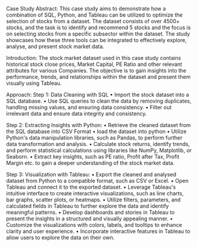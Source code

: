 Case Study
Abstract:
This case study aims to demonstrate how a combination of SQL, Python, and Tableau can be utilized to optimize the selection of stocks from a dataset. The dataset consists of over 4500+ stocks, and the task is to identify and recommend 5 stocks and the focus is on selecting stocks from a specific subsector within the dataset. The study showcases how these three tools can be integrated to effectively explore, analyse, and present stock market data.

Introduction:
The stock market dataset used in this case study contains historical stock close prices, Market Capital, PE Ratio and other relevant attributes for various Companies. The objective is to gain insights into the performance, trends, and relationships within the dataset and present them visually using Tableau.

Approach:
Step 1: Data Cleaning with SQL
•	Import the stock dataset into a SQL database.
•	Use SQL queries to clean the data by removing duplicates, handling missing values, and ensuring data consistency.
•	Filter out irrelevant data and ensure data integrity and consistency.

Step 2: Extracting Insights with Python:
•	Retrieve the cleaned dataset from the SQL database into CSV Format
•	Ioad the dataset into python
•	Utilize Python's data manipulation libraries, such as Pandas, to perform further data transformation and analysis.
•	Calculate stock returns, identify trends, and perform statistical calculations using libraries like NumPy, Matplotlib, or Seaborn.
•	Extract key insights, such as PE ratio, Profit after Tax, Profit Margin etc. to gain a deeper understanding of the stock market data.

Step 3: Visualization with Tableau:
•	Export the cleaned and analysed dataset from Python to a compatible format, such as CSV or Excel.
•	Open Tableau and connect it to the exported dataset.
•	Leverage Tableau's intuitive interface to create interactive visualizations, such as line charts, bar graphs, scatter plots, or heatmaps.
•	Utilize filters, parameters, and calculated fields in Tableau to further explore the data and identify meaningful patterns.
•	Develop dashboards and stories in Tableau to present the insights in a structured and visually appealing manner.
•	Customize the visualizations with colors, labels, and tooltips to enhance clarity and user experience.
•	Incorporate interactive features in Tableau to allow users to explore the data on their own.
